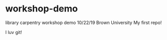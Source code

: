 # workshop-demo
 library carpentry workshop demo 10/22/19 Brown University
 My first repo!
 
I luv git!

